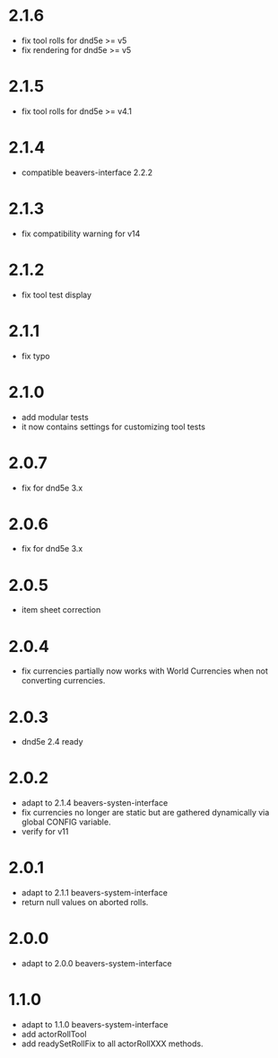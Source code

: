 # 2.1.6
- fix tool rolls for dnd5e >= v5
- fix rendering for dnd5e >= v5
# 2.1.5
- fix tool rolls for dnd5e >= v4.1 
# 2.1.4
- compatible beavers-interface 2.2.2 
# 2.1.3
- fix compatibility warning for v14
# 2.1.2
- fix tool test display
# 2.1.1
- fix typo
# 2.1.0
- add modular tests
- it now contains settings for customizing tool tests
# 2.0.7
- fix for dnd5e 3.x
# 2.0.6
- fix for dnd5e 3.x
# 2.0.5
- item sheet correction 
# 2.0.4
- fix currencies partially now works with World Currencies when not converting currencies.
# 2.0.3
- dnd5e 2.4 ready 
# 2.0.2
- adapt to 2.1.4 beavers-systen-interface
- fix currencies no longer are static but are gathered dynamically via global CONFIG variable.
- verify for v11

# 2.0.1
- adapt to 2.1.1 beavers-system-interface
- return null values on aborted rolls.

# 2.0.0
- adapt to 2.0.0 beavers-system-interface

# 1.1.0
- adapt to 1.1.0 beavers-system-interface
- add actorRollTool
- add readySetRollFix to all actorRollXXX methods.